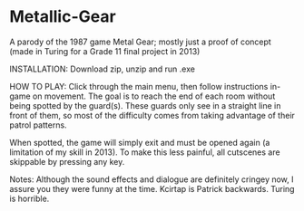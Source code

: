 # Metallic-Gear
A parody of the 1987 game Metal Gear; mostly just a proof of concept (made in Turing for a Grade 11 final project in 2013)

INSTALLATION:
Download zip, unzip and run .exe

HOW TO PLAY:
Click through the main menu, then follow instructions in-game on movement.
The goal is to reach the end of each room without being spotted by the guard(s).
These guards only see in a straight line in front of them, so most of the difficulty comes from taking advantage of their
patrol patterns.

When spotted, the game will simply exit and must be opened again (a limitation of my skill in 2013).
To make this less painful, all cutscenes are skippable by pressing any key.

Notes: 
Although the sound effects and dialogue are definitely cringey now, I assure you they were funny at the time.
Kcirtap is Patrick backwards.
Turing is horrible.
